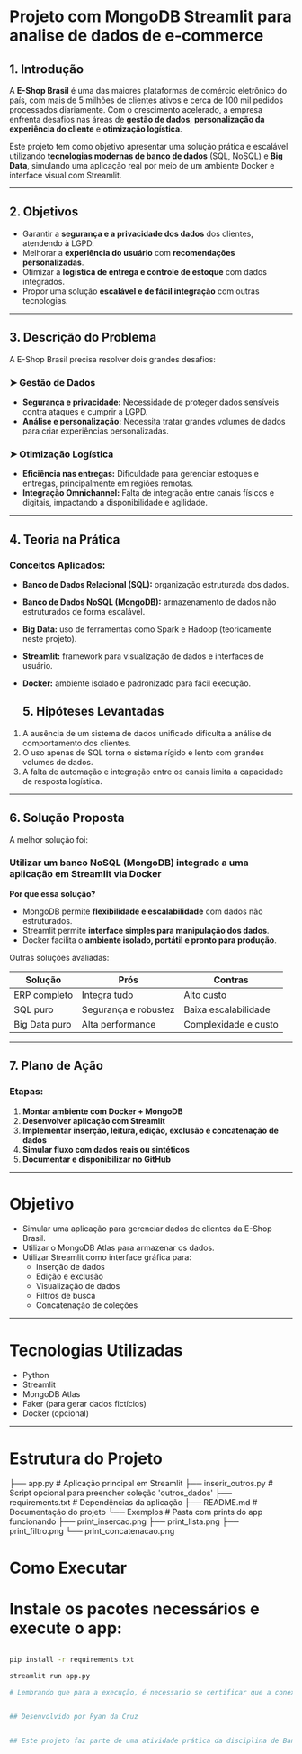 # Projeto com MongoDB Streamlit para analise de dados de e-commerce

## 1. Introdução

A **E-Shop Brasil** é uma das maiores plataformas de comércio eletrônico do país, com mais de 5 milhões de clientes ativos e cerca de 100 mil pedidos processados diariamente. Com o crescimento acelerado, a empresa enfrenta desafios nas áreas de **gestão de dados**, **personalização da experiência do cliente** e **otimização logística**.

Este projeto tem como objetivo apresentar uma solução prática e escalável utilizando **tecnologias modernas de banco de dados** (SQL, NoSQL) e **Big Data**, simulando uma aplicação real por meio de um ambiente Docker e interface visual com Streamlit.

---

## 2. Objetivos

- Garantir a **segurança e a privacidade dos dados** dos clientes, atendendo à LGPD.
- Melhorar a **experiência do usuário** com **recomendações personalizadas**.
- Otimizar a **logística de entrega e controle de estoque** com dados integrados.
- Propor uma solução **escalável e de fácil integração** com outras tecnologias.

---

## 3. Descrição do Problema

A E-Shop Brasil precisa resolver dois grandes desafios:

### ➤ Gestão de Dados

- **Segurança e privacidade:** Necessidade de proteger dados sensíveis contra ataques e cumprir a LGPD.
- **Análise e personalização:** Necessita tratar grandes volumes de dados para criar experiências personalizadas.

### ➤ Otimização Logística

- **Eficiência nas entregas:** Dificuldade para gerenciar estoques e entregas, principalmente em regiões remotas.
- **Integração Omnichannel:** Falta de integração entre canais físicos e digitais, impactando a disponibilidade e agilidade.

---

## 4. Teoria na Prática

### Conceitos Aplicados:

- **Banco de Dados Relacional (SQL):** organização estruturada dos dados.
- **Banco de Dados NoSQL (MongoDB):** armazenamento de dados não estruturados de forma escalável.
- **Big Data:** uso de ferramentas como Spark e Hadoop (teoricamente neste projeto).
- **Streamlit:** framework para visualização de dados e interfaces de usuário.
- **Docker:** ambiente isolado e padronizado para fácil execução.

  ## 5. Hipóteses Levantadas

1. A ausência de um sistema de dados unificado dificulta a análise de comportamento dos clientes.
2. O uso apenas de SQL torna o sistema rígido e lento com grandes volumes de dados.
3. A falta de automação e integração entre os canais limita a capacidade de resposta logística.

---

## 6. Solução Proposta

A melhor solução foi:

### Utilizar um banco NoSQL (MongoDB) integrado a uma aplicação em Streamlit via Docker

**Por que essa solução?**

- MongoDB permite **flexibilidade e escalabilidade** com dados não estruturados.
- Streamlit permite **interface simples para manipulação dos dados**.
- Docker facilita o **ambiente isolado, portátil e pronto para produção**.

Outras soluções avaliadas:

| Solução | Prós | Contras |
|--------|------|---------|
| ERP completo | Integra tudo | Alto custo |
| SQL puro | Segurança e robustez | Baixa escalabilidade |
| Big Data puro | Alta performance | Complexidade e custo |

---

## 7. Plano de Ação

### Etapas:

1. **Montar ambiente com Docker + MongoDB**
2. **Desenvolver aplicação com Streamlit**
3. **Implementar inserção, leitura, edição, exclusão e concatenação de dados**
4. **Simular fluxo com dados reais ou sintéticos**
5. **Documentar e disponibilizar no GitHub**

---

  # Objetivo

- Simular uma aplicação para gerenciar dados de clientes da E-Shop Brasil.
- Utilizar o MongoDB Atlas para armazenar os dados.
- Utilizar Streamlit como interface gráfica para:
  - Inserção de dados
  - Edição e exclusão
  - Visualização de dados
  - Filtros de busca
  - Concatenação de coleções

---

# Tecnologias Utilizadas

- Python
- Streamlit
- MongoDB Atlas
- Faker (para gerar dados fictícios)
- Docker (opcional)

---

# Estrutura do Projeto

├── app.py # Aplicação principal em Streamlit
├── inserir_outros.py # Script opcional para preencher coleção 'outros_dados'
├── requirements.txt # Dependências da aplicação
├── README.md # Documentação do projeto
└── Exemplos # Pasta com prints do app funcionando
├── print_insercao.png
├── print_lista.png
├── print_filtro.png
└── print_concatenacao.png

# Como Executar

# Instale os pacotes necessários e execute o app:
```bash

pip install -r requirements.txt

streamlit run app.py

# Lembrando que para a execução, é necessario se certificar que a conexão com a internet está em fucnionamento e que a conta do MongoDB Atlas está configurada corretamente no app.py


## Desenvolvido por Ryan da Cruz


## Este projeto faz parte de uma atividade prática da disciplina de Banco de Dados e Big Data.
